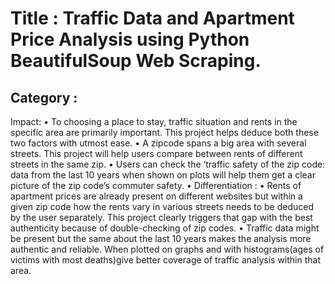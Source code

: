 # Title : Traffic Data and Apartment Price Analysis using Python BeautifulSoup Web Scraping.

## Category : 
Impact:
•	To choosing a place to stay, traffic situation and rents in the specific area are primarily important. This project helps deduce both these two factors with utmost ease.
•	A zipcode spans a big area with several streets. This project will help users compare between rents of different streets in the same zip. 
•	Users can check the ‘traffic safety of the zip code: data from the last 10 years when shown on plots will help them get a clear picture of the zip code’s commuter safety.
•	Differentiation :
•	Rents of apartment prices are already present on different websites but within a given zip code how the rents vary in various streets needs to be deduced by the user separately. This project clearly triggers that gap with the best authenticity because of double-checking of zip codes. 
•	Traffic data might be present but the same about the last 10 years makes the analysis more authentic and reliable. When plotted on graphs and with histograms(ages of victims with most deaths)give better coverage of traffic analysis within that area. 

